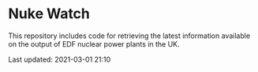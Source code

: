 # Nuke Watch

This repository includes code for retrieving the latest information available on the output of EDF nuclear power plants in the UK.

Last updated: 2021-03-01 21:10